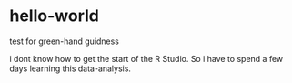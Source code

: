 # hello-world
test for green-hand guidness 


i dont know how to get the start of the R Studio. So i have to spend a few days learning this data-analysis.
